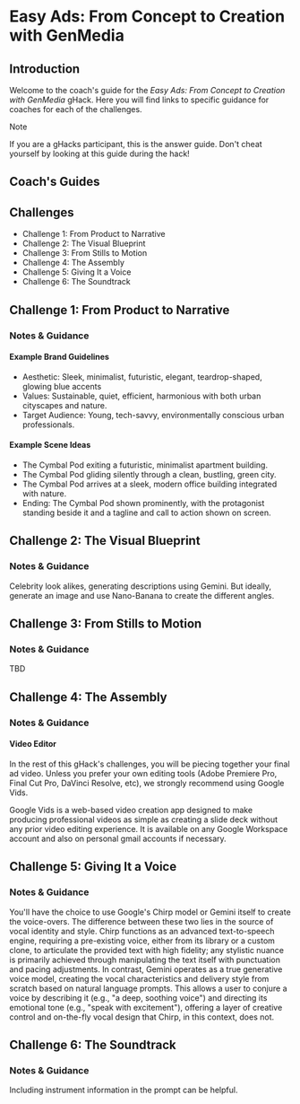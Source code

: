 # Easy Ads: From Concept to Creation with GenMedia

## Introduction

Welcome to the coach's guide for the *Easy Ads: From Concept to Creation with GenMedia* gHack. Here you will find links to specific guidance for coaches for each of the challenges.

> [!NOTE]  
> If you are a gHacks participant, this is the answer guide. Don't cheat yourself by looking at this guide during the hack!

## Coach's Guides

## Challenges

- Challenge 1: From Product to Narrative  
- Challenge 2: The Visual Blueprint  
- Challenge 3: From Stills to Motion  
- Challenge 4: The Assembly  
- Challenge 5: Giving It a Voice  
- Challenge 6: The Soundtrack  

## Challenge 1: From Product to Narrative

### Notes & Guidance

#### Example Brand Guidelines

- Aesthetic: Sleek, minimalist, futuristic, elegant, teardrop-shaped, glowing blue accents
- Values: Sustainable, quiet, efficient, harmonious with both urban cityscapes and nature.
- Target Audience: Young, tech-savvy, environmentally conscious urban professionals.

#### Example Scene Ideas

- The Cymbal Pod exiting a futuristic, minimalist apartment building.
- The Cymbal Pod gliding silently through a clean, bustling, green city.
- The Cymbal Pod arrives at a sleek, modern office building integrated with nature.
- Ending: The Cymbal Pod shown prominently, with the protagonist standing beside it and a tagline and call to action shown on screen.

## Challenge 2: The Visual Blueprint

### Notes & Guidance

Celebrity look alikes, generating descriptions using Gemini. But ideally, generate an image and use Nano-Banana to create the different angles.

## Challenge 3: From Stills to Motion

### Notes & Guidance

TBD

## Challenge 4: The Assembly

### Notes & Guidance

#### Video Editor

In the rest of this gHack's challenges, you will be piecing together your final ad video. Unless you prefer your own editing tools (Adobe Premiere Pro, Final Cut Pro, DaVinci Resolve, etc), we strongly recommend using Google Vids.

Google Vids is a web-based video creation app designed to make producing professional videos as simple as creating a slide deck without any prior video editing experience. It is available on any Google Workspace account and also on personal gmail accounts if necessary.

## Challenge 5: Giving It a Voice

### Notes & Guidance

You'll have the choice to use Google's Chirp model or Gemini itself to create the voice-overs. The difference between these two lies in the source of vocal identity and style. Chirp functions as an advanced text-to-speech engine, requiring a pre-existing voice, either from its library or a custom clone, to articulate the provided text with high fidelity; any stylistic nuance is primarily achieved through manipulating the text itself with punctuation and pacing adjustments. In contrast, Gemini operates as a true generative voice model, creating the vocal characteristics and delivery style from scratch based on natural language prompts. This allows a user to conjure a voice by describing it (e.g., "a deep, soothing voice") and directing its emotional tone (e.g., "speak with excitement"), offering a layer of creative control and on-the-fly vocal design that Chirp, in this context, does not.

## Challenge 6: The Soundtrack

### Notes & Guidance

Including instrument information in the prompt can be helpful.

